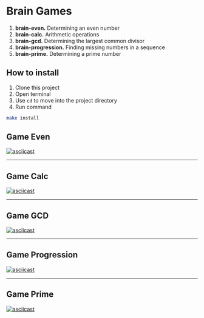 # Brain Games

1. **brain-even.** Determining an even number
2. **brain-calc.** Arithmetic operations
3. **brain-gcd.** Determining the largest common divisor
4. **brain-progression.** Finding missing numbers in a sequence
5. **brain-prime.** Determining a prime number

## How to install

1. Clone this project
2. Open terminal
3. Use `cd` to move into the project directory
4. Run command 
```bash
make install
```
## Game Even

[![asciicast](https://asciinema.org/a/o3aQQKtEZqMJq1ZoHoMN9JDSC.svg)](https://asciinema.org/a/o3aQQKtEZqMJq1ZoHoMN9JDSC)

---

## Game Calc

[![asciicast](https://asciinema.org/a/xkKqvtjDmX2rRAGYWVLlHyVwH.svg)](https://asciinema.org/a/xkKqvtjDmX2rRAGYWVLlHyVwH)

---

## Game GCD

[![asciicast](https://asciinema.org/a/ME1hL6wTf94ZPhJLJwyJaYrix.svg)](https://asciinema.org/a/ME1hL6wTf94ZPhJLJwyJaYrix)

---

## Game Progression

[![asciicast](https://asciinema.org/a/cM026L5suWNK7Ppq5WLVPUIa2.svg)](https://asciinema.org/a/cM026L5suWNK7Ppq5WLVPUIa2)

---

## Game Prime

[![asciicast](https://asciinema.org/a/q9P8NR6voXJjLWL9uHyZTzIO3.svg)](https://asciinema.org/a/q9P8NR6voXJjLWL9uHyZTzIO3)
